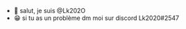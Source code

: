 - 👋 salut, je suis @Lk202O
- 😁 si tu as un problème dm moi sur discord Lk2020#2547

<!---
Lk202O/Lk202O is a ✨ special ✨ repository because its `README.md` (this file) appears on your GitHub profile.
You can click the Preview link to take a look at your changes.
--->
